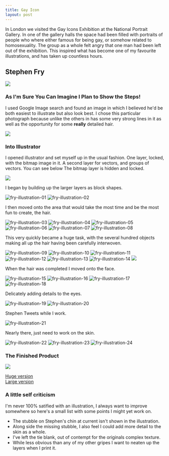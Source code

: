```yaml
---
title: Gay Icon
layout: post
---
```


In London we visited the Gay Icons Exhibition at the National Portrait Gallery. In one of the gallery halls the space had been filled with portraits of people who where either famous for being gay, or somehow related to homosexuality. The group as a whole felt angry that one man had been left out of the exhibition. This inspired what has become one of my favourite illustrations, and has taken up countless hours.

## Stephen Fry

![](/media/images/stephen.png)

### As I'm Sure You Can Imagine I Plan to Show the Steps!

I used Google Image search and found an image in which I believed he'd be both easiest to illustrate but also look best. I chose this particular photograph because unlike the others in has some very strong lines in it as well as the opportunity for some **really** detailed hair.

![](/media/images/fry/safari.png")

### Into Illustrator

I opened illustrator and set myself up in the usual fashion. One layer, locked, with the bitmap image in it. A second layer for vectors, and groups of vectors. You can see below The bitmap layer is hidden and locked.

![](/media/images/fry/layers.png)

I began by building up the larger layers as block shapes.

![fry-illustration-01](/media/images/fry/fry-illustration-01.png)
![fry-illustration-02](/media/images/fry/fry-illustration-02.png)

I then moved onto the area that would take the most time and be the most fun to create, the hair.

![fry-illustration-03](/media/images/fry/fry-illustration-03.png)
![fry-illustration-04](/media/images/fry/fry-illustration-04.png)
![fry-illustration-05](/media/images/fry/fry-illustration-05.png)
![fry-illustration-06](/media/images/fry/fry-illustration-06.png)
![fry-illustration-07](/media/images/fry/fry-illustration-07.png)
![fry-illustration-08](/media/images/fry/fry-illustration-08.png)

This very quickly became a huge task, with the several hundred objects making all up the hair having been carefully interwoven.

![fry-illustration-09](/media/images/fry/fry-illustration-09.png)
![fry-illustration-10](/media/images/fry/fry-illustration-10.png)
![fry-illustration-11](/media/images/fry/fry-illustration-11.png)
![fry-illustration-12](/media/images/fry/fry-illustration-12.png)
![fry-illustration-13](/media/images/fry/fry-illustration-13.png)
![fry-illustration-14](/media/images/fry/fry-illustration-14.png)
![](/media/images/fry/hair.png)

When the hair was completed I moved onto the face.

![fry-illustration-15](/media/images/fry/fry-illustration-15.png)
![fry-illustration-16](/media/images/fry/fry-illustration-16.png)
![fry-illustration-17](/media/images/fry/fry-illustration-17.png)
![fry-illustration-18](/media/images/fry/fry-illustration-18.png)

Delicately adding details to the eyes.

![fry-illustration-19](/media/images/fry/fry-illustration-19.png)
![fry-illustration-20](/media/images/fry/fry-illustration-20.png)

Stephen Tweets while I work.

![fry-illustration-21](/media/images/fry/fry-illustration-21.png)

Nearly there, just need to work on the skin.

![fry-illustration-22](/media/images/fry/fry-illustration-22.png)
![fry-illustration-23](/media/images/fry/fry-illustration-23.png)
![fry-illustration-24](/media/images/fry/fry-illustration-24.png)

### The Finished Product

![](/media/images/fry/stephen-fry.png)

<a href="/media/images/fry/stephen-fry-huge.png">Huge version</a><br/>
<a href="/media/images/fry/stephen-fry-large.png">Large version</a>

### A little self criticism

I'm never 100% satified with an illustration, I always want to improve somewhere so here's a small list with some points I might yet work on.


* The stubble on Stephen's chin at current isn't shown in the illustration.
* Along side the missing stubble, I also feel I could add more detail to the skin as a whole.
* I've left the tie blank, out of contempt for the originals complex texture.
* While less obvious than any of my other gripes I want to neaten up the layers when I print it.